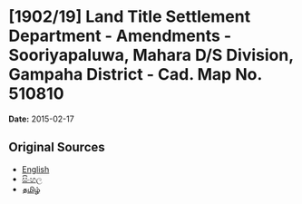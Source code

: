 # [1902/19] Land Title Settlement Department - Amendments - Sooriyapaluwa, Mahara D/S Division, Gampaha District - Cad. Map No. 510810

**Date:** 2015-02-17

## Original Sources

- [English](https://documents.gov.lk/view/extra-gazettes/2015/2/1902-19_E.pdf)
- [සිංහල](https://documents.gov.lk/view/extra-gazettes/2015/2/1902-19_S.pdf)
- [தமிழ்](https://documents.gov.lk/view/extra-gazettes/2015/2/1902-19_T.pdf)
